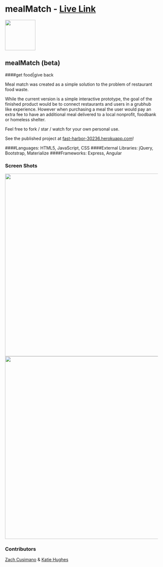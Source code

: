 # mealMatch - [Live Link](https://fast-harbor-30236.herokuapp.com/)

<img src="https://cloud.githubusercontent.com/assets/7833470/10423298/ea833a68-7079-11e5-84f8-0a925ab96893.png" width="100">

## mealMatch (beta)

####get food|give back

Meal match was created as a simple solution to the problem of restaurant food waste.

While the current version is a simple interactive prototype, the goal of the finished product would be to connect restaurants and users in a grubhub like experience. However when purchasing a meal the user would pay an extra fee to have an additional meal delivered to a local nonprofit, foodbank or homeless shelter.

Feel free to fork / star / watch for your own personal use.

See the published project at [fast-harbor-30236.herokuapp.com](https://fast-harbor-30236.herokuapp.com/)!

####Languages:
HTML5, JavaScript, CSS
####External Libraries:
jQuery, Bootstrap, Materialize
####Frameworks:
Express, Angular



### Screen Shots
<img src="http://i.imgur.com/R3grlkv.jpg" width="600">
<img src="http://i.imgur.com/tELZ0jB.png" width="600">

### Contributors
[Zach Cusimano](https://github.com/c00z) & [Katie Hughes](https://www.linkedin.com/in/hughezilla)
